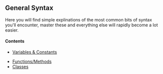 ## General Syntax

Here you will find simple explinations of the most common bits of syntax you'll encounter, master these and everything else will rapidly become a lot easier. 

#### Contents
+ [Variables & Constants](https://github.com/KyleGoslan/Digital-Media-Design/blob/master/00%20-%20General%20Syntax/Variables-And-Constants.md)
<!--+ [Optionals](https://github.com/KyleGoslan/Digital-Media-Design/blob/master/00%20-%20/General%20Syntax/)-->
<!--+ [Arrays & Dictionaries ](https://github.com/KyleGoslan/Digital-Media-Design/blob/master/00%20-%20/General%20Syntax/)-->
<!--+ [If & Guard Statements](https://github.com/KyleGoslan/Digital-Media-Design/blob/master/00%20-%20/General%20Syntax/)  -->
<!--+ [If let & Guard let](https://github.com/KyleGoslan/Digital-Media-Design/blob/master/00%20-%20/General%20Syntax/)-->
<!--+ [Loops](https://github.com/KyleGoslan/Digital-Media-Design/blob/master/00%20-%20/General%20Syntax/)-->
+ [Functions/Methods](https://github.com/KyleGoslan/Digital-Media-Design/blob/master/00%20-%20General%20Syntax/Functions-Methods.md)
+ [Classes](https://github.com/KyleGoslan/Digital-Media-Design/blob/master/00%20-%20/00%20-%20General%20Syntax/Classes.md)
